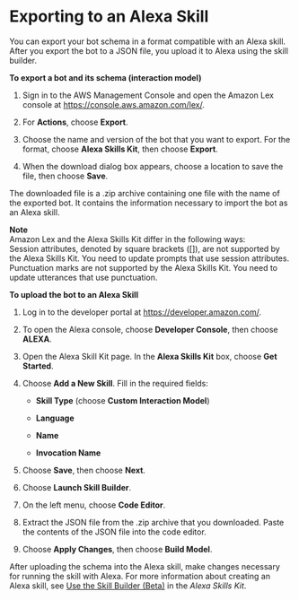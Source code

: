 # Exporting to an Alexa Skill<a name="export-to-alexa"></a>

You can export your bot schema in a format compatible with an Alexa skill\. After you export the bot to a JSON file, you upload it to Alexa using the skill builder\.

**To export a bot and its schema \(interaction model\)**

1. Sign in to the AWS Management Console and open the Amazon Lex console at [https://console\.aws\.amazon\.com/lex/](https://console.aws.amazon.com/lex/)\.

1. For **Actions**, choose **Export**\.

1. Choose the name and version of the bot that you want to export\. For the format, choose **Alexa Skills Kit**, then choose **Export**\. 

1. When the download dialog box appears, choose a location to save the file, then choose **Save**\.

The downloaded file is a \.zip archive containing one file with the name of the exported bot\. It contains the information necessary to import the bot as an Alexa skill\.

**Note**  
Amazon Lex and the Alexa Skills Kit differ in the following ways:  
Session attributes, denoted by square brackets \(\[\]\), are not supported by the Alexa Skills Kit\. You need to update prompts that use session attributes\.
Punctuation marks are not supported by the Alexa Skills Kit\. You need to update utterances that use punctuation\.

**To upload the bot to an Alexa Skill**

1. Log in to the developer portal at [https://developer\.amazon\.com/](https://developer.amazon.com/edw/home.html#/)\. 

1. To open the Alexa console, choose **Developer Console**, then choose **ALEXA**\.

1. Open the Alexa Skill Kit page\. In the **Alexa Skills Kit** box, choose **Get Started**\. 

1. Choose **Add a New Skill**\. Fill in the required fields:

   + **Skill Type** \(choose **Custom Interaction Model**\)

   + **Language**

   + **Name**

   + **Invocation Name**

1. Choose **Save**, then choose **Next**\.

1. Choose **Launch Skill Builder**\.

1. On the left menu, choose **Code Editor**\.

1. Extract the JSON file from the \.zip archive that you downloaded\. Paste the contents of the JSON file into the code editor\.

1. Choose **Apply Changes**, then choose **Build Model**\.

After uploading the schema into the Alexa skill, make changes necessary for running the skill with Alexa\. For more information about creating an Alexa skill, see [Use the Skill Builder \(Beta\)](https://developer.amazon.com/public/solutions/alexa/alexa-skills-kit/docs/ask-define-the-vui-with-gui) in the *Alexa Skills Kit*\. 